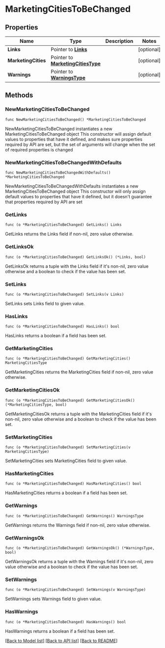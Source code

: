 # MarketingCitiesToBeChanged

## Properties

Name | Type | Description | Notes
------------ | ------------- | ------------- | -------------
**Links** | Pointer to [**Links**](Links.md) |  | [optional] 
**MarketingCities** | Pointer to [**MarketingCitiesType**](MarketingCitiesType.md) |  | [optional] 
**Warnings** | Pointer to [**WarningsType**](WarningsType.md) |  | [optional] 

## Methods

### NewMarketingCitiesToBeChanged

`func NewMarketingCitiesToBeChanged() *MarketingCitiesToBeChanged`

NewMarketingCitiesToBeChanged instantiates a new MarketingCitiesToBeChanged object
This constructor will assign default values to properties that have it defined,
and makes sure properties required by API are set, but the set of arguments
will change when the set of required properties is changed

### NewMarketingCitiesToBeChangedWithDefaults

`func NewMarketingCitiesToBeChangedWithDefaults() *MarketingCitiesToBeChanged`

NewMarketingCitiesToBeChangedWithDefaults instantiates a new MarketingCitiesToBeChanged object
This constructor will only assign default values to properties that have it defined,
but it doesn't guarantee that properties required by API are set

### GetLinks

`func (o *MarketingCitiesToBeChanged) GetLinks() Links`

GetLinks returns the Links field if non-nil, zero value otherwise.

### GetLinksOk

`func (o *MarketingCitiesToBeChanged) GetLinksOk() (*Links, bool)`

GetLinksOk returns a tuple with the Links field if it's non-nil, zero value otherwise
and a boolean to check if the value has been set.

### SetLinks

`func (o *MarketingCitiesToBeChanged) SetLinks(v Links)`

SetLinks sets Links field to given value.

### HasLinks

`func (o *MarketingCitiesToBeChanged) HasLinks() bool`

HasLinks returns a boolean if a field has been set.

### GetMarketingCities

`func (o *MarketingCitiesToBeChanged) GetMarketingCities() MarketingCitiesType`

GetMarketingCities returns the MarketingCities field if non-nil, zero value otherwise.

### GetMarketingCitiesOk

`func (o *MarketingCitiesToBeChanged) GetMarketingCitiesOk() (*MarketingCitiesType, bool)`

GetMarketingCitiesOk returns a tuple with the MarketingCities field if it's non-nil, zero value otherwise
and a boolean to check if the value has been set.

### SetMarketingCities

`func (o *MarketingCitiesToBeChanged) SetMarketingCities(v MarketingCitiesType)`

SetMarketingCities sets MarketingCities field to given value.

### HasMarketingCities

`func (o *MarketingCitiesToBeChanged) HasMarketingCities() bool`

HasMarketingCities returns a boolean if a field has been set.

### GetWarnings

`func (o *MarketingCitiesToBeChanged) GetWarnings() WarningsType`

GetWarnings returns the Warnings field if non-nil, zero value otherwise.

### GetWarningsOk

`func (o *MarketingCitiesToBeChanged) GetWarningsOk() (*WarningsType, bool)`

GetWarningsOk returns a tuple with the Warnings field if it's non-nil, zero value otherwise
and a boolean to check if the value has been set.

### SetWarnings

`func (o *MarketingCitiesToBeChanged) SetWarnings(v WarningsType)`

SetWarnings sets Warnings field to given value.

### HasWarnings

`func (o *MarketingCitiesToBeChanged) HasWarnings() bool`

HasWarnings returns a boolean if a field has been set.


[[Back to Model list]](../README.md#documentation-for-models) [[Back to API list]](../README.md#documentation-for-api-endpoints) [[Back to README]](../README.md)


